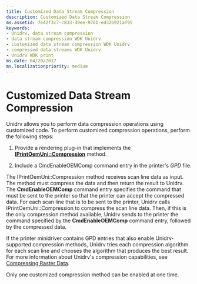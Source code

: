 ```yaml
---
title: Customized Data Stream Compression
description: Customized Data Stream Compression
ms.assetid: 7e42f3c7-c833-49ee-976b-ed32b921af95
keywords:
- Unidrv, data stream compression
- data stream compression WDK Unidrv
- customized data stream compression WDK Unidrv
- compressed data streams WDK Unidrv
- Unidrv WDK print
ms.date: 04/20/2017
ms.localizationpriority: medium
---
```


# Customized Data Stream Compression





Unidrv allows you to perform data compression operations using customized code. To perform customized compression operations, perform the following steps:

1.  Provide a rendering plug-in that implements the [**IPrintOemUni::Compression**](https://msdn.microsoft.com/library/windows/hardware/ff554224) method.

2.  Include a CmdEnableOEMComp command entry in the printer's *GPD* file.

The IPrintOemUni::Compression method receives scan line data as input. The method must compress the data and then return the result to Unidrv. The **CmdEnableOEMComp** command entry specifies the command that must be sent to the printer so that the printer can accept the compressed data. For each scan line that is to be sent to the printer, Unidrv calls IPrintOemUni::Compression to compress the scan line data. Then, if this is the only compression method available, Unidrv sends to the printer the command specified by the **CmdEnableOEMComp** command entry, followed by the compressed data.

If the printer minidriver contains GPD entries that also enable Unidrv-supported compression methods, Unidrv tries each compression algorithm for each scan line and chooses the algorithm that produces the best result. For more information about Unidrv's compression capabilities, see [Compressing Raster Data](compressing-raster-data.md).

Only one customized compression method can be enabled at one time.

 

 




